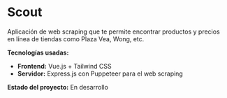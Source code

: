 # Scout

Aplicación de web scraping que te permite encontrar productos y precios en línea de tiendas como Plaza Vea, Wong, etc.

**Tecnologías usadas:**
- **Frontend:** Vue.js + Tailwind CSS
- **Servidor:** Express.js con Puppeteer para el web scraping

**Estado del proyecto:** En desarrollo
